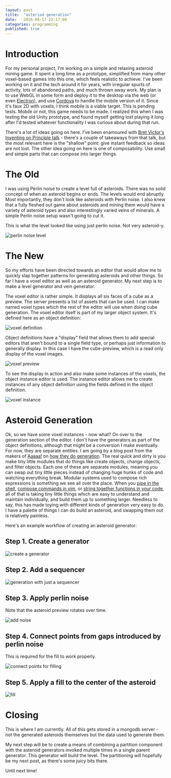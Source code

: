 ```yaml
---
layout: post
title:  "asteriod generation"
date:   2016-08-17 22:17:00
categories: programming
published: true
---
```


# Introduction

For my personal project, I'm working on a simple and relaxing asteroid mining
game. It spent a long time as a prototype, simplified from many other
voxel-based games into this one, which feels realistic to achieve. I've been
working on it and the tech around it for years, with irregular spurts of
activity, lots of abandoned paths, and much thrown away work. My plan is to use
WebGL in some form and deploy it to the desktop via the web (or even
[Electron](http://electron.atom.io)), and use
[Cordova](https://cordova.apache.org) to handle the mobile version of it. Since
it's faux 2D with voxels, I think mobile is a viable target. This is pending
tests. Mobile or not, this game needs to be made. I realized this when I was
testing the old Unity prototype, and found myself getting lost playing it long
after I'd tested whatever functionality I was curious about during that run.

There's a lot of ideas going on here. I've been enamoured with
[Bret Victor's Inventing on Principle talk](https://vimeo.com/36579366) -
there's a couple of takeaways from that talk, but the most relevant here is the
"shallow" point: give instant feedback so ideas are not lost. The other idea
going on here is one of composability. Use small and simple parts that can
compose into larger things.

# The Old

I was using Perlin noise to create a level full of asteroids. There was no solid
concept of when an asteroid begins or ends. The levels would end abruptly. Most
importantly, they don't look like asteroids with Perlin noise. I also knew that
a fully fleshed out game about asteroids and mining them would have a variety of
asteroid types and also interestingly varied veins of minerals. A simple Perlin
noise setup wasn't going to cut it.

This is what the level looked like using just perlin noise. Not very asteroid-y.

![perlin noise level](/blog/assets/roid-miner-perlin-level.png)

# The New

So my efforts have been directed towards an editor that would allow me to
quickly slap together patterns for generating asteroids and other things. So far
I have a voxel editor as well as an asteroid generator. My next step is to make
a level generator and vein generator.

The voxel editor is rather simple. It displays all six faces of a cube as a
preview. The server presents a list of assets that can be used. I can make named
voxel types which the rest of the editor will use when doing cube generation.
The voxel editor itself is part of my larger object system. It's defined here as
an object definition:

![voxel definition](/blog/assets/roid-miner-voxel-object-def.png)

Object definitions have a "display" field that allows them to add special
editors that aren't bound to a single field type, or perhaps just information to
generally display. In this case I have the cube-preview, which is a read only
display of the voxel images.

![voxel preview](/blog/assets/roid-miner-cube-preview.png)

To see the display in action and also make some instances of the voxels, the
object instance editor is used. The instance editor allows me to create
instances of any object definition using the fields defined in the object
definition.

![voxel instance](/blog/assets/roid-miner-voxel-instance.png)

# Asteroid Generation

Ok, so we have some voxel instances - now what? On over to the generation
section of the editor. I don't have the generators as part of the object
definitions, although that might be a conversion I make eventually. For now,
they are separate entities. I am going by a blog post from the makers of
[Aaaaa!](http://www.dejobaan.com/aaaaa/) on
[how they do generation](http://www.gamasutra.com/view/feature/174311/procedural_content_generation_.php?print=1).
The real quick and dirty is you make tiny little modules that do things like
create objects, change objects, and filter objects. Each one of these are
separate modules, meaning you can swap out tiny little pieces instead of
changing huge hunks of code and watching everything break. Modular systems used
to compose rich expressions is something we see all over the place. When you
[pipe in the shell](http://ryanstutorials.net/linuxtutorial/piping.php),
[compose commands in vim](http://ferd.ca/vim-and-composability.html), or [string
together functions in your code](http://eloquentjavascript.net/05_higher_order.html),
all of that is taking tiny little things which are easy to understand and
maintain individually, and build them up to something larger. Needless to say,
this has made toying with different kinds of generation very easy to do. I have
a palette of things I can do build an asteroid, and swapping them out is
relatively painless.

Here's an example workflow of creating an asteroid generator:

## Step 1. Create a generator

![create a generator](/blog/assets/roid-miner-generation-step0.png)

## Step 2. Add a sequencer

![generation with just a sequencer](/blog/assets/roid-miner-generation-step1.png)

## Step 3. Apply perlin noise

Note that the asteroid preview rotates over time.

![add noise](/blog/assets/roid-miner-generation-step2.png)

## Step 4. Connect points from gaps introduced by perlin noise

This is required for the fill to work properly.

![connect points for filling](/blog/assets/roid-miner-generation-step3.png)

## Step 5. Apply a fill to the center of the asteroid

![fill](/blog/assets/roid-miner-generation-step4.png)

# Closing

This is where I am currently. All of this gets stored in a mongodb server - not
the generated asteroids themselves but the data used to generate them.

My next step will be to create a means of combining a partition component with
the asteroid generators invoked multiple times in a single parent generator.
This generator will build the level. The partitioning will hopefully be my next
post, as there's some juicy bits there.

Until next time!
